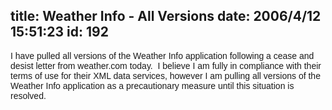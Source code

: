 title: Weather Info - All Versions
date: 2006/4/12 15:51:23
id: 192
---
<font face="Arial">I have pulled all versions of the Weather Info application following a cease and desist letter from weather.com today.  I believe I am fully in compliance with their terms of use for their XML data services, however I am pulling all versions of the Weather Info application as a precautionary measure until this situation is resolved.</font>